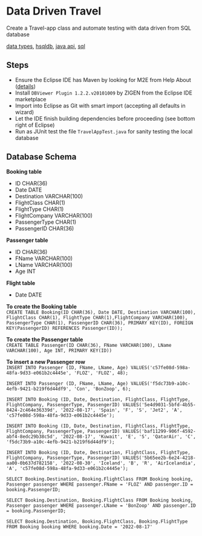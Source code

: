 # Data Driven Travel
Create a Travel-app class and automate testing with data driven from SQL database<br>

[data types](https://www.w3schools.com/sql/sql_datatypes.asp),
[hsqldb](http://hsqldb.org/),
[java api](https://docs.oracle.com/javase/7/docs/api/),
[sql](https://www.w3schools.com/sql/)

## Steps
* Ensure the Eclipse IDE has Maven by looking for M2E from Help About ([details](https://www.vogella.com/tutorials/EclipseMaven/article.html))
* Install `DBViewer Plugin 1.2.2.v20101009` by ZIGEN from the Eclipse IDE marketplace
* Import into Eclipse as Git with smart import (accepting all defaults in wizard)
* Let the IDE finish building dependencies before proceeding (see bottom right of Eclipse)
* Run as JUnit test the file `TravelAppTest.java` for sanity testing the local database

## Database Schema

**Booking table**
- ID CHAR(36)
- Date DATE
- Destination VARCHAR(100)
- FlightClass CHAR(1)
- FlightType CHAR(1)
- FlightCompany VARCHAR(100)
- PassengerType CHAR(1)
- PassengerID CHAR(36)

**Passenger table** 
- ID CHAR(36)
- FName VARCHAR(100)
- LName VARCHAR(100)
- Age INT

**Flight table**
- Date DATE



**To create the Booking table**<br>
`CREATE TABLE Booking(ID CHAR(36), Date DATE, Destination VARCHAR(100), FlightClass CHAR(1), FlightType CHAR(1),FlightCompany VARCHAR(100), PassengerType CHAR(1), PassengerID CHAR(36), PRIMARY KEY(ID), FOREIGN KEY(PassengerID) REFERENCES Passenger(ID));`

**To create the Passenger table**<br>
`CREATE TABLE Passenger(ID CHAR(36), FName VARCHAR(100), LName VARCHAR(100), Age INT, PRIMARY KEY(ID))`

**To insert a new Passenger row**<br>
`INSERT INTO Passenger (ID, FName, LName, Age) VALUES('c57fe08d-598a-48fa-9d33-e061b2c4445e', 'FLOZ', 'FLOZ', 48);`

`INSERT INTO Passenger (ID, FName, LName, Age) VALUES('f5dc73b9-a10c-4efb-9421-b219f6d44df9', 'Con', 'BonZoop', 6);`

`INSERT INTO Booking (ID, Date, Destination, FlightClass, FlightType, FlightCompany, PassengerType, PassengerID) VALUES('5e4d9031-5bfd-4b55-8424-2c464e36339d', '2022-08-17', 'Spain', 'F', 'S', 'Jet2', 'A', 'c57fe08d-598a-48fa-9d33-e061b2c4445e');`

`INSERT INTO Booking (ID, Date, Destination, FlightClass, FlightType, FlightCompany, PassengerType, PassengerID) VALUES('baf11299-906f-4592-abf4-8edc29b38c5d', '2022-08-17', 'Kuwait', 'E', 'S', 'QatarAir', 'C', 'f5dc73b9-a10c-4efb-9421-b219f6d44df9');`

`INSERT INTO Booking (ID, Date, Destination, FlightClass, FlightType, FlightCompany, PassengerType, PassengerID) VALUES('5b65ee2b-6e24-4218-aa00-0b637d782158', '2022-08-30', 'Iceland', 'B', 'R', 'AirIcelandia', 'A', 'c57fe08d-598a-48fa-9d33-e061b2c4445e');`

`SELECT Booking.Destination, Booking.FlightClass FROM Booking booking, Passenger passenger WHERE passenger.FName = 'FLOZ' AND passenger.ID = booking.PassengerID;`

`SELECT Booking.Destination, Booking.FlightClass FROM Booking booking, Passenger passenger WHERE passenger.LName = 'BonZoop' AND passenger.ID = booking.PassengerID;`

`SELECT Booking.Destination, Booking.FlightClass, Booking.FlightType FROM Booking booking WHERE booking.Date = '2022-08-17'`
